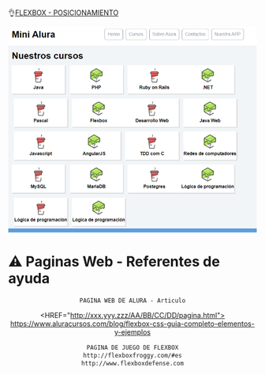 
👌[FLEXBOX - POSICIONAMIENTO](https://juan-matias.github.io/JuanMatias-one-challenge-encriptador/)


<p align="center" >
  <img src="https://github.com/Juan-Matias/FlexBox-Posicionamiento/blob/93f7f6cc86afff1ea4a43af6313f1c4886bbabb2/Imagen.PNG">

</p>

# ⚠ Paginas Web - Referentes de ayuda
<div align="center">

    PAGINA WEB DE ALURA - Articulo
  <HREF="http://xxx.yyy.zzz/AA/BB/CC/DD/pagina.html">
    https://www.aluracursos.com/blog/flexbox-css-guia-completo-elementos-y-ejemplos

    PAGINA DE JUEGO DE FLEXBOX
    http://flexboxfroggy.com/#es
    http://www.flexboxdefense.com
  

</div>

